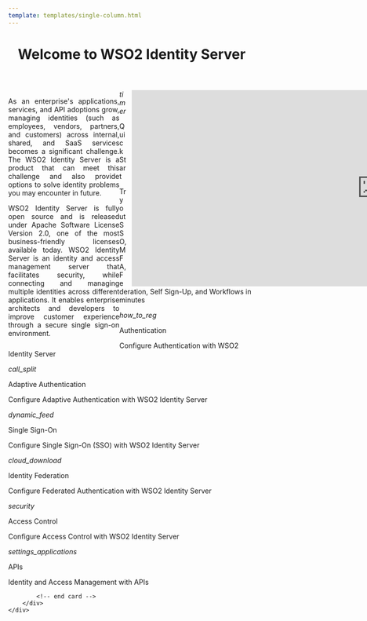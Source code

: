 ```yaml
---
template: templates/single-column.html
---
```


<link href="https://fonts.googleapis.com/icon?family=Material+Icons" rel="stylesheet" />

<div>
    <header>
        <h1>Welcome to WSO2 Identity Server</h1>
    </header>
    <div class="md-main md-content" style="float:left; width: 45%;  text-align:justify; max-height:100%; ">
        <p>As an enterprise's applications, services, and API adoptions grow, managing identities (such as employees, vendors, partners, and customers) across internal, shared, 
        and SaaS services becomes a significant challenge. The WSO2 Identity Server is a product that can meet this challenge and also provide options to solve identity problems
         you may encounter in future.</p> 
        <p>WSO2 Identity Server is fully open source and is released under Apache Software License Version 2.0, one of the most business-friendly licenses available today.
        WSO2 Identity Server is an identity and access management server that facilitates security, 
        while connecting and managing multiple identities across different applications. 
        It enables enterprise architects and developers to improve customer 
        experience through a secure single sign-on environment.</p>
    </div>
    <div class="md-main md-content " style="float:right; width: 55%; align:right;  flex-shrink: 0;min-width: 40%; max-height: 100%; max-width:50%; margin-left:10px;">
        <iframe width="1000" height="400" src="https://www.youtube.com/embed/QUlcGOOdXU8" frameborder="0" allow="accelerometer; autoplay; encrypted-media; gyroscope; picture-in-picture" allowfullscreen></iframe>
    </div>
    <div>
        <div class="content"> 
            <!-- begin card -->
            <div class="card" onclick="location.href='get-started/quick-start-guide';">
	              <div class="line"></div>
         	      <div class="icon">
		                 <i class="material-icons md-36">timer</i>
	              </div>
                <div class="card-content" >
              	    <p class="title">Quick Start</p>
              			<a href="http://www.google.com"></a>
              			<p class="hint">Try out SSO, MFA, Federation, Self Sign-Up, and Workflows in minutes</p>
                </div>
            </div>
            <!-- end card -->
            <!-- begin card -->
            <div class="card" onclick="location.href='learn/logging-in-to-your-application-via-identity-server-using-facebook-credentials';">
                <div class="line"></div>
                <div class="icon">
                    <i class="material-icons md-36">how_to_reg</i>
                </div>
                <div class="card-content">
                    <p class="title">Authentication</p>
                    <p class="hint">Configure Authentication with WSO2 Identity Server</p>
                </div>
            </div>
            <!-- end card -->
            <!-- begin card -->
            <div class="card" onclick="location.href='learn/adaptive-authentication/';">
                <div class="line"></div>
                <div class="icon">
                    <i class="material-icons md-36">call_split</i>
                </div>
                <div class="card-content">
                    <p class="title">Adaptive Authentication</p>
                    <p class="hint">Configure Adaptive Authentication with WSO2 Identity Server</p>
                </div>
            </div>
            <!-- end card -->
            <!-- start card -->
            <div class="card" onclick="location.href='learn/single-sign-on/';">
                <div class="line"></div> 
                <div class="icon">
                    <i class="material-icons md-36">dynamic_feed</i>
                </div>
                <div class="card-content">
                    <p class="title">Single Sign-On</p>
                    <p class="hint">Configure Single Sign-On (SSO) with WSO2 Identity Server</p>
                </div>
            </div>
            <!-- end card -->
        </div>
        <div class="content">
            <!-- begin card -->
            <div class="card" onclick="location.href='learn/identity-federation/';">
	              <div class="line"></div>
                <div class="icon">
                    <i class="material-icons md-36">cloud_download</i>
                </div>
                <div class="card-content">
                    <p class="title">Identity Federation</p>
                    <p class="hint">Configure Federated Authentication with WSO2 Identity Server</p>
                </div>
            </div>
            <!-- end card -->
            <!-- begin card -->
            <div class="card" onclick="location.href='learn/access-control/';">
	              <div class="line"></div>
                <div class="icon">
                    <i class="material-icons md-36">security</i>
                </div>
                <div class="card-content">
            		    <p class="title">Access Control</p>
            		    <p class="hint">Configure Access Control with WSO2 Identity Server</p>
                </div>
            </div>
            <!-- end card -->
            <!-- begin card -->
            <div class="card" onclick="location.href='develop/calling-admin-services/';">
	              <div class="line"></div>
                <div class="icon">
                    <i class="material-icons md-36">settings_applications</i>
                </div>
                <div class="card-content">
            		    <p class="title">APIs</p>
            		    <p class="hint">Identity and Access Management with APIs</p>
                </div>
            </div>
            <!-- end card -->
            <!-- card for connectors -->

            <!-- end card -->
        </div>
    </div>
</div>  

	
